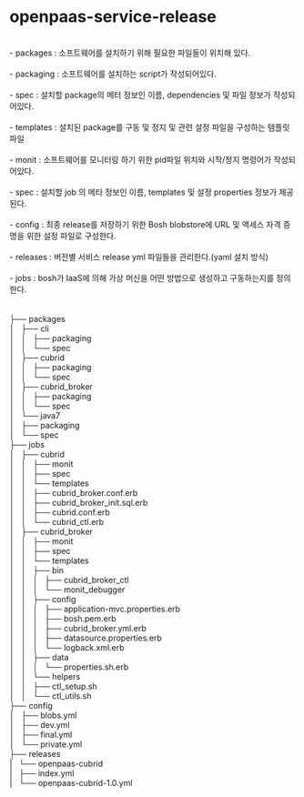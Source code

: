 # openpaas-service-release
<br>
- packages : 소프트웨어를 설치하기 위해 필요한 파일들이 위치해 있다.<br>
<br>
- packaging : 소프트웨어를 설치하는 script가 작성되어있다.<br>
<br>
- spec : 설치할 package의 메터 정보인 이름, dependencies 및 파일 정보가 작성되어있다.<br>
<br>
- templates : 설치된 package를 구동 및 정지 및 관련 설정 파일을 구성하는 템플릿 파일<br>
<br>
- monit : 소프트웨어를 모니터링 하기 위한 pid파일 위치와 시작/정지 명령어가 작성되어있다.<br>
<br>
- spec : 설치할 job 의 메타 정보인 이름, templates 및 설정 properties 정보가 제공된다.<br>
<br>
- config : 최종 release를 저장하기 위한 Bosh blobstore에 URL 및 액세스 자격 증명을 위한 설정 파일로 구성한다.<br>
<br>
- releases : 버전별 서비스 release yml 파일들을 관리한다.(yaml 설치 방식)<br>
<br>
- jobs : bosh가 IaaS에 의해 가상 머신을 어떤 방법으로 생성하고 구동하는지를 정의한다.<br>
<br>
<br>
├── packages<br>
│   ├── cli<br>
│   │   ├── packaging<br>
│   │   └── spec<br>
│   ├── cubrid<br>
│   │   ├── packaging<br>
│   │   └── spec<br>
│   ├── cubrid_broker<br>
│   │   ├── packaging<br>
│   │   └── spec<br>
│   └── java7<br>
│       ├── packaging<br>
│       └── spec<br>
├── jobs<br>
│   ├── cubrid<br>
│   │   ├── monit<br>
│   │   ├── spec<br>
│   │   └── templates<br>
│   │       ├── cubrid_broker.conf.erb<br>
│   │       ├── cubrid_broker_init.sql.erb<br>
│   │       ├── cubrid.conf.erb<br>
│   │       └── cubrid_ctl.erb<br>
│   ├── cubrid_broker<br>
│   │   ├── monit<br>
│   │   ├── spec<br>
│   │   └── templates<br>
│   │       ├── bin<br>
│   │       │   ├── cubrid_broker_ctl<br>
│   │       │   └── monit_debugger<br>
│   │       ├── config<br>
│   │       │   ├── application-mvc.properties.erb<br>
│   │       │   ├── bosh.pem.erb<br>
│   │       │   ├── cubrid_broker.yml.erb<br>
│   │       │   ├── datasource.properties.erb<br>
│   │       │   └── logback.xml.erb<br>
│   │       ├── data<br>
│   │       │   └── properties.sh.erb<br>
│   │       └── helpers<br>
│   │           ├── ctl_setup.sh<br>
│   │           └── ctl_utils.sh<br>
├── config<br>
│   ├── blobs.yml<br>
│   ├── dev.yml<br>
│   ├── final.yml<br>
│   └── private.yml<br>
├── releases<br>
|   └── openpaas-cubrid <br>
|       ├── index.yml <br>
|       └── openpaas-cubrid-1.0.yml<br>
